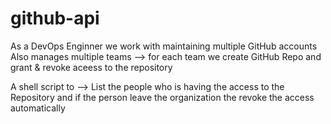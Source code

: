 # github-api


As a DevOps Enginner we work with maintaining multiple GitHub accounts
Also manages multiple teams --> for each team we create GitHub Repo and grant & revoke aceess to the repository

A shell script to --> 
List the people who is having the access to the Repository and if the person leave the organization the revoke the access automatically
